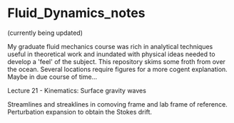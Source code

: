 # Fluid_Dynamics_notes
(currently being updated)

My graduate fluid mechanics course was rich in analytical techniques useful in theoretical work and inundated with physical ideas needed to develop a 'feel' of the subject. This repository skims some froth from over the ocean. Several locations require figures for a more cogent explanation. Maybe in due course of time...


Lecture 21 - Kinematics: Surface gravity waves

Streamlines and streaklines in comoving frame and lab frame of reference. 
Perturbation expansion to obtain the Stokes drift.
